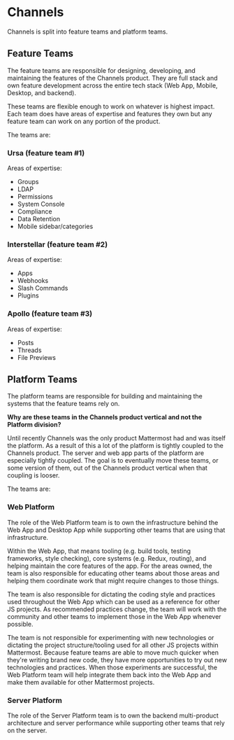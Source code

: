 # Channels

Channels is split into feature teams and platform teams.

## Feature Teams

The feature teams are responsible for designing, developing, and maintaining the features of the Channels product. They are full stack and own feature development across the entire tech stack (Web App, Mobile, Desktop, and backend).

These teams are flexible enough to work on whatever is highest impact. Each team does have areas of expertise and features they own but any feature team can work on any portion of the product.

The teams are:

### Ursa (feature team #1)

Areas of expertise:

* Groups
* LDAP
* Permissions
* System Console
* Compliance
* Data Retention
* Mobile sidebar/categories

### Interstellar (feature team #2)

Areas of expertise:

* Apps
* Webhooks
* Slash Commands
* Plugins

### Apollo (feature team #3)

Areas of expertise:

* Posts
* Threads
* File Previews

## Platform Teams

The platform teams are responsible for building and maintaining the systems that the feature teams rely on.

**Why are these teams in the Channels product vertical and not the Platform division?**

Until recently Channels was the only product Mattermost had and was itself the platform. As a result of this a lot of the platform is tightly coupled to the Channels product. The server and web app parts of the platform are especially tightly coupled. The goal is to eventually move these teams, or some version of them, out of the Channels product vertical when that coupling is looser.

The teams are:

### Web Platform

The role of the Web Platform team is to own the infrastructure behind the Web App and Desktop App while supporting other teams that are using that infrastructure.

Within the Web App, that means tooling (e.g. build tools, testing frameworks, style checking), core systems (e.g. Redux, routing), and helping maintain the core features of the app. For the areas owned, the team is also responsible for educating other teams about those areas and helping them coordinate work that might require changes to those things.

The team is also responsible for dictating the coding style and practices used throughout the Web App which can be used as a reference for other JS projects. As recommended practices change, the team will work with the community and other teams to implement those in the Web App whenever possible.

The team is not responsible for experimenting with new technologies or dictating the project structure/tooling used for all other JS projects within Mattermost. Because feature teams are able to move much quicker when they're writing brand new code, they have more opportunities to try out new technologies and practices. When those experiments are successful, the Web Platform team will help integrate them back into the Web App and make them available for other Mattermost projects.

### Server Platform

The role of the Server Platform team is to own the backend multi-product architecture and server performance while supporting other teams that rely on the server.
